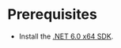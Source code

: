 # Prerequisites

* Install the [.NET 6.0 x64 SDK](https://dotnet.microsoft.com/en-us/download/visual-studio-sdks).